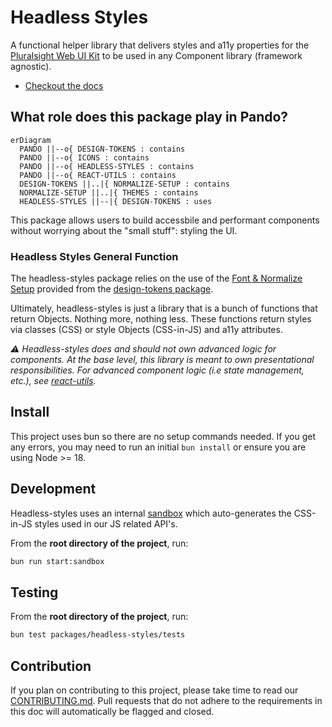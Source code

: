 # Headless Styles

A functional helper library that delivers styles and a11y properties for the [Pluralsight Web UI Kit](https://www.figma.com/file/ZmH4XsZS5WnKeo28ylM5x1/PS-Design---Web-UI-Kit-%5BALPHA%5D?node-id=1215%3A51428) to be used in any Component library (framework agnostic).

- [Checkout the docs](https://pluralsight.github.io/pando/docs/development/getting-started/installation)

## What role does this package play in Pando?

```mermaid
erDiagram
  PANDO ||--o{ DESIGN-TOKENS : contains
  PANDO ||--o{ ICONS : contains
  PANDO ||--o{ HEADLESS-STYLES : contains
  PANDO ||--o{ REACT-UTILS : contains
  DESIGN-TOKENS ||..|{ NORMALIZE-SETUP : contains
  NORMALIZE-SETUP ||..|{ THEMES : contains
  HEADLESS-STYLES ||--|{ DESIGN-TOKENS : uses
```

This package allows users to build accessbile and performant components without worrying about the "small stuff": styling the UI.

### Headless Styles General Function

The headless-styles package relies on the use of the [Font & Normalize Setup](https://design.pluralsight.com/docs/next/development/getting-started/installation) provided from the [design-tokens package](https://github.com/pluralsight/pando/tree/main/packages/design-tokens).

Ultimately, headless-styles is just a library that is a bunch of functions that return Objects. Nothing more, nothing less. These functions return styles via classes (CSS) or style Objects (CSS-in-JS) and a11y attributes.

_⚠️ Headless-styles does and should not own advanced logic for components. At the base level, this library is meant to own presentational responsibilities. For advanced component logic (i.e state management, etc.), see [react-utils](https://github.com/pluralsight/pando/tree/main/packages/react-utils)._

## Install

This project uses bun so there are no setup commands needed. If you get any errors, you may need to run an initial `bun install` or ensure you are using Node >= 18.

## Development

Headless-styles uses an internal [sandbox](https://github.com/pluralsight/pando/tree/main/packages/headless-styles/sandbox) which auto-generates the CSS-in-JS styles used in our JS related API's.

From the **root directory of the project**, run:

```bash
bun run start:sandbox
```

## Testing

From the **root directory of the project**, run:

```bash
bun test packages/headless-styles/tests
```

## Contribution

If you plan on contributing to this project, please take time to read our [CONTRIBUTING.md](https://github.com/pluralsight/pando/blob/main/CONTRIBUTING.md). Pull requests that do not adhere to the requirements in this doc will automatically be flagged and closed.
